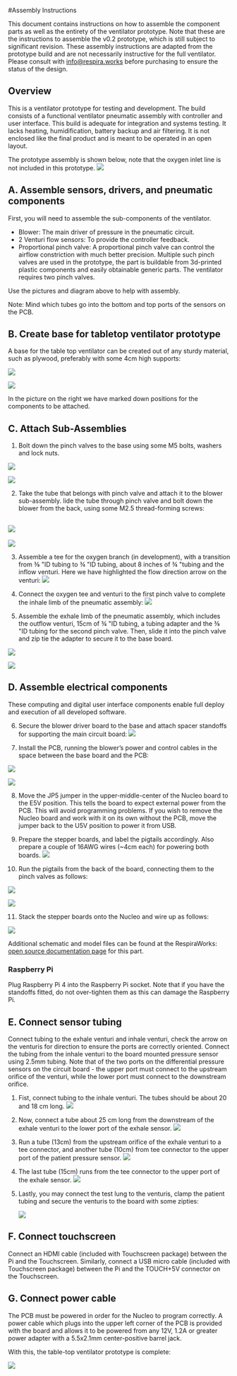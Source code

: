 #Assembly Instructions

This document contains instructions on how to assemble the component parts as well as the entirety of the ventilator
prototype. Note that these are the instructions to assemble the v0.2 prototype, which is still subject to significant
revision. These assembly instructions are adapted from the prototype build and are not necessarily instructive for the
full ventilator. Please consult with info@respira.works before purchasing to ensure the status of the design.

Overview
--------

This is a ventilator prototype for testing and development. The build consists of a functional ventilator pneumatic
assembly with controller and user interface. This build is adequate for integration and systems testing. It lacks
heating, humidification, battery backup and air filtering. It is not enclosed like the final product and is meant to be
operated in an open layout.

The prototype assembly is shown below, note that the oxygen inlet line is not included in this prototype.
![](images/image3.png)


A. Assemble sensors, drivers, and pneumatic components
------------------------------------------------------

First, you will need to assemble the sub-components of the ventilator.

*   Blower: The main driver of pressure in the pneumatic circuit.
*   2 Venturi flow sensors: To provide the controller feedback.
*   Proportional pinch valve: A proportional pinch valve can control the airflow constriction with much better
precision. Multiple such pinch valves are used in the prototype, the part is buildable from 3d-printed plastic
components and easily obtainable generic parts. The ventilator requires two pinch valves.

Use the pictures and diagram above to help with assembly.

Note: Mind which tubes go into the bottom and top ports of the sensors on the PCB.

B. Create base for tabletop ventilator prototype
------------------------------------------------

A base for the table top ventilator can be created out of any sturdy material, such as plywood, preferably with some
4cm high supports:

![](images/image47.jpg)

![](images/image35.jpg)

In the picture on the right we have marked down positions for the components to be attached.

C. Attach Sub-Assemblies
------------------------

1.  Bolt down the pinch valves to the base using some M5 bolts, washers and lock nuts.

![](images/image6.jpg)

![](images/image12.jpg)

2.  Take the tube that belongs with pinch valve and attach it to the blower sub-assembly. lide the tube through pinch
valve and bolt down the blower from the back, using some M2.5 thread-forming screws:


![](images/image28.jpg)
-----------------------

![](images/image4.jpg)

3.  Assemble a tee for the oxygen branch (in development), with a transition from ⅜ "ID tubing to ¾ "ID tubing, about 8
inches of ¾ "tubing and the inflow venturi. Here we have highlighted the flow direction arrow on the venturi:
    ![](images/image18.jpg)

4.  Connect the oxygen tee and venturi to the first pinch valve to complete the inhale limb of the pneumatic assembly:
    ![](images/image17.jpg)
5.  Assemble the exhale limb of the pneumatic assembly, which includes the outflow venturi, 15cm of ¾ "ID tubing, a
tubing adapter and the ⅜ "ID tubing for the second pinch valve. Then, slide it into the pinch valve and zip tie the
adapter to secure it to the base board.


![](images/image40.jpg)

![](images/image37.jpg)

D. Assemble electrical components
---------------------------------

These computing and digital user interface components enable full deploy and execution of all developed software.

6.  Secure the blower driver board to the base and attach spacer standoffs for supporting the main circuit board:
    ![](images/image31.jpg)

7.  Install the PCB, running the blower’s power and control cables in the space between the base board and the PCB:


![](images/image9.jpg)

![](images/image27.jpg)

8.  Move the JP5 jumper in the upper-middle-center of the Nucleo board to the E5V position. This tells the board to
    expect external power from the PCB. This will avoid programming problems. If you wish to remove the Nucleo board and
    work with it on its own without the PCB, move the jumper back to the U5V position to power it from USB.

9.  Prepare the stepper boards, and label the pigtails accordingly. Also prepare a couple of 16AWG wires (~4cm each) for
    powering both boards.
    ![](images/image21.jpg)
10.  Run the pigtails from the back of the board, connecting them to the pinch valves as follows:


![](images/image22.jpg)

![](images/image36.jpg)

11.  Stack the stepper boards onto the Nucleo and wire up as follows:


![](images/image16.jpg)

Additional schematic and model files can be found at the RespiraWorks:
[open source documentation page](https://github.com/respiraworks/pcbreathe) for this part.

### Raspberry Pi

Plug Raspberry Pi 4 into the Raspberry Pi socket. Note that if you have the standoffs fitted, do not over-tighten them
as this can damage the Raspberry Pi.


E. Connect sensor tubing
------------------------

Connect tubing to the exhale venturi and inhale venturi, check the arrow on the venturis for direction to ensure the
ports are correctly oriented.  Connect the tubing from the inhale venturi to the board mounted pressure sensor using
2.5mm tubing. Note that of the two ports on the differential pressure sensors on the circuit board - the upper port
must connect to the upstream orifice of the venturi, while the lower port must connect to the downstream orifice.

1.  Fist, connect tubing to the inhale venturi. The tubes should be about 20 and 18 cm long.
    ![](images/image19.jpg)

2.  Now, connect a tube about 25 cm long from the downstream of the exhale venturi to the lower port of the exhale
    sensor.
    ![](images/image42.jpg)
3.  Run a tube (13cm) from the upstream orifice of the exhale venturi to a tee connector, and another tube (10cm) from
    tee connector to the upper port of the patient pressure sensor.
    ![](images/image5.jpg)
4.  The last tube (15cm) runs from the tee connector to the upper port of the exhale sensor.
    ![](images/image10.jpg)
5.  Lastly, you may connect the test lung to the venturis, clamp the patient tubing and secure the venturis to the board
    with some zipties:

    ![](images/image7.jpg)


F. Connect touchscreen
----------------------

Connect an HDMI cable (included with Touchscreen package) between the Pi and the Touchscreen. Similarly, connect a USB
micro cable (included with Touchscreen package) between the Pi and the TOUCH+5V connector on the Touchscreen.

G. Connect power cable
----------------------

The PCB must be powered in order for the Nucleo to program correctly. A power cable which plugs into the upper left
corner of the PCB is provided with the board and allows it to be powered from any 12V, 1.2A or greater power adapter
with a 5.5x2.1mm center-positive barrel jack.

With this, the table-top ventilator prototype is complete:

![](images/image3.png)
